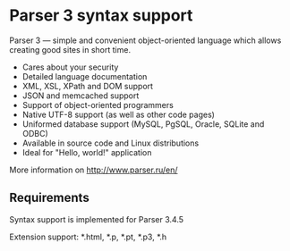 # Parser 3 syntax support


Parser 3 — simple and convenient object-oriented language which allows creating good sites in short time.

* Cares about your security
* Detailed language documentation
* XML, XSL, XPath and DOM support
* JSON and memcached support
* Support of object-oriented programmers
* Native UTF-8 support (as well as other code pages)
* Uniformed database support (MySQL, PgSQL, Oracle, SQLite and ODBC)
* Available in source code and Linux distributions
* Ideal for "Hello, world!" application

More information on http://www.parser.ru/en/


## Requirements

Syntax support is implemented for Parser 3.4.5

Extension support: *.html, *.p, *.pt, *.p3, *.h
